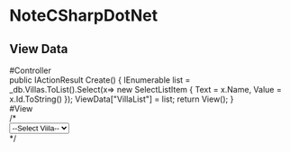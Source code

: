 <h1>NoteCSharpDotNet</h1> 

<h2>View Data</h2>

<div>#Controller</div>
public IActionResult Create()
{
    IEnumerable<SelectListItem> list = _db.Villas.ToList().Select(x=> new SelectListItem
    {
        Text = x.Name,
        Value = x.Id.ToString()
    });
    ViewData["VillaList"] = list;
    return View();
}

<div>#View</div>
/*
<div class="form-floating py-1 col-12">
   <select asp-for="@Model.VillaId" asp-items="@ViewData["VillaList"] as IEnumerable<SelectListItem>"
       class="form-select border shadow">
       <option disabled selected>--Select Viila--</option>
   </select>
    <label asp-for="VillaId" class="ms-2"></label>
    <span asp-validation-for="VillaId" class="text-danger"></span>
</div>
*/
